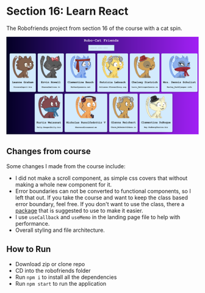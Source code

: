 # Section 16: Learn React

The Robofriends project from section 16 of the course with a cat spin.

![Robo-Cat screen grab](screen-grab.png)

## Changes from course

Some changes I made from the course include:

- I did not make a scroll component, as simple css covers that without making a whole new component for it.
- Error boundaries can not be converted to functional components, so I left that out. If you take the course and want to keep the class based error boundary, feel free. If you don't want to use the class, there a [package](https://github.com/bvaughn/react-error-boundary) that is suggested to use to make it easier.
- I use `useCallback` and `useMemo` in the landing page file to help with performance.
- Overall styling and file architecture.

## How to Run

- Download zip or clone repo
- CD into the robofriends folder
- Run `npm i` to install all the dependencies
- Run `npm start` to run the application
